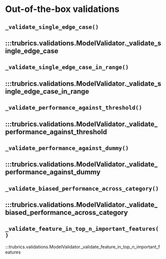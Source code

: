 # Out-of-the-box validations

## `_validate_single_edge_case()`
:::trubrics.validations.ModelValidator._validate_single_edge_case
----
## `_validate_single_edge_case_in_range()`
:::trubrics.validations.ModelValidator._validate_single_edge_case_in_range
----
## `_validate_performance_against_threshold()`
:::trubrics.validations.ModelValidator._validate_performance_against_threshold
----
## `_validate_performance_against_dummy()`
:::trubrics.validations.ModelValidator._validate_performance_against_dummy
----
## `_validate_biased_performance_across_category()`
:::trubrics.validations.ModelValidator._validate_biased_performance_across_category
----
## `_validate_feature_in_top_n_important_features()`
:::trubrics.validations.ModelValidator._validate_feature_in_top_n_important_features
